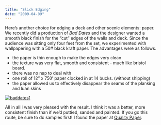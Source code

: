 ```yaml
---
title: "Slick Edging"
date: "2009-04-09"
---
```


Here’s another choice for edging a deck and other scenic elements: paper. We recently did a production of _Bad Dates_ and the designer wanted a smooth black finish for the “cut” edges of the walls and deck. Since the audience was sitting only four feet from the set, we experimented with wallpapering with a 50# black kraft paper. The advantages were as follows.

- the paper is thin enough to make the edges very clean
- the texture was very flat, smooth and consistent - much like bristol board.
- there was no nap to deal with
- one roll of 12” x 750’ paper clocked in at 14 bucks. (without shipping)
- the paper allowed us to effectively disappear the seams of the planking and luan skins

[![baddates1](../images/BWP1010246.png)](http://scenic-shop.com/wp/wp-content/uploads/2009/04/BWP1010246.png)

All in all I was very pleased with the result. I think it was a better, more consistent finish than if we’d puttied, sanded and painted. If you go this route, be sure to do samples first! I found the paper at [Quality Paper](http://www.qualitypaperforless.com/).
